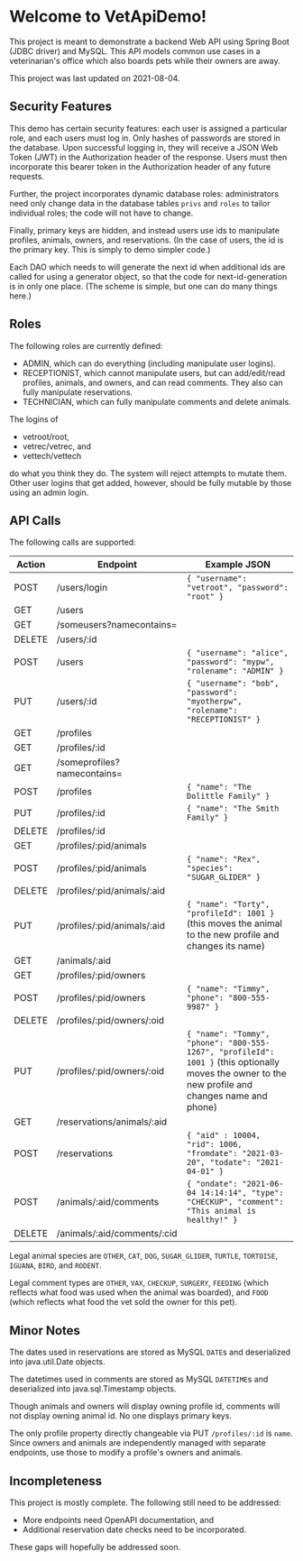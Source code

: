 # Welcome to VetApiDemo!
This project is meant to demonstrate a backend Web API using Spring Boot (JDBC driver) and MySQL. This API models common use cases in a veterinarian's office which also boards pets while their owners are away.

This project was last updated on 2021-08-04.

## Security Features
This demo has certain security features: each user is assigned a particular role, and each users must log in. Only hashes of passwords are stored in the database. 
Upon successful logging in, they will receive a JSON Web Token (JWT) in the Authorization header of the response. Users must then incorporate this bearer token in the Authorization header of any future requests.

Further, the project incorporates dynamic database roles: administrators need only change data in the database tables `privs` and `roles` to tailor individual roles; the code will not have to change.

Finally, primary keys are hidden, and instead users use ids to manipulate profiles, animals, owners, and reservations. (In the case of users, the id is the primary key. This is simply to demo simpler code.) 

Each DAO which needs to will generate the next id when additional ids are called for using a generator object, so that the code for next-id-generation is in only one place. (The scheme is simple, but one can do many things here.)

## Roles

The following roles are currently defined:
- ADMIN, which can do everything (including manipulate user logins).
- RECEPTIONIST, which cannot manipulate users, but can add/edit/read profiles, animals, and owners, and can read comments. They also can fully manipulate reservations.
- TECHNICIAN, which can fully manipulate comments and delete animals.

The logins of
- vetroot/root,
- vetrec/vetrec, and
- vettech/vettech

do what you think they do. The system will reject attempts to mutate them. Other user logins that get added, however, should be fully mutable by those using an admin login.

## API Calls

The following calls are supported:

| Action | Endpoint | Example JSON |
|--|--|--|
| POST | /users/login | `{ "username": "vetroot", "password": "root" }` |
| GET | /users |  |
| GET | /someusers?namecontains= |  |
| DELETE | /users/:id | |
| POST | /users | `{ "username": "alice", "password": "mypw", "rolename": "ADMIN" }`|
| PUT | /users/:id | `{ "username": "bob", "password": "myotherpw", "rolename": "RECEPTIONIST" }`|
| GET | /profiles | |
| GET | /profiles/:id | |
| GET | /someprofiles?namecontains= |  |
| POST | /profiles | `{ "name": "The Dolittle Family" }` |
| PUT | /profiles/:id | `{ "name": "The Smith Family" }` |
| DELETE | /profiles/:id | |
| GET | /profiles/:pid/animals | |
| POST | /profiles/:pid/animals | `{ "name": "Rex", "species": "SUGAR_GLIDER" }` |
| DELETE | /profiles/:pid/animals/:aid | |
| PUT | /profiles/:pid/animals/:aid | `{ "name": "Torty", "profileId": 1001 }` (this moves the animal to the new profile and changes its name)|
| GET | /animals/:aid | |
| GET | /profiles/:pid/owners | |
| POST | /profiles/:pid/owners | `{ "name": "Timmy", "phone": "800-555-9987" }` |
| DELETE | /profiles/:pid/owners/:oid | |
| PUT | /profiles/:pid/owners/:oid | `{ "name": "Tommy", "phone": "800-555-1267", "profileId": 1001 }` (this optionally moves the owner to the new profile and changes name and phone)|
| GET | /reservations/animals/:aid | |
| POST | /reservations | `{ "aid" : 10004, "rid": 1006, "fromdate": "2021-03-20", "todate": "2021-04-01" }` |
| POST | /animals/:aid/comments | `{ "ondate": "2021-06-04 14:14:14", "type": "CHECKUP", "comment": "This animal is healthy!" }` |
| DELETE | /animals/:aid/comments/:cid | |

Legal animal species are `OTHER`, `CAT`, `DOG`, `SUGAR_GLIDER`, `TURTLE`, `TORTOISE`, `IGUANA`, `BIRD`, and `RODENT`.

Legal comment types are `OTHER`, `VAX`, `CHECKUP`, `SURGERY`, `FEEDING` (which reflects what food was used when the animal was boarded), and `FOOD` (which reflects what food the vet sold the owner for this pet).

## Minor Notes

The dates used in reservations are stored as MySQL `DATE`s and deserialized into java.util.Date objects.

The datetimes used in comments are stored as MySQL `DATETIME`s and deserialized into java.sql.Timestamp objects. 

Though animals and owners will display owning profile id, comments will not display owning animal id. No one displays primary keys.

The only profile property directly changeable via PUT `/profiles/:id` is `name`. Since owners and animals are independently managed with separate endpoints, use those to modify a profile's owners and animals.

## Incompleteness

This project is mostly complete. The following still need to be addressed:
- More endpoints need OpenAPI documentation, and
- Additional reservation date checks need to be incorporated.

These gaps will hopefully be addressed soon.


